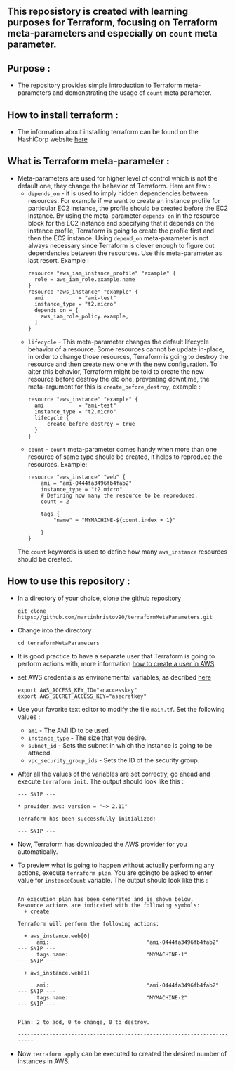 ## This reposistory is created with learning purposes for Terraform, focusing on Terraform meta-parameters and especially on `count` meta parameter.

## Purpose :

- The repository provides simple introduction to Terraform meta-parameters and demonstrating the usage of `count` meta parameter.

## How to install terraform : 

- The information about installing terraform can be found on the HashiCorp website 
[here](https://learn.hashicorp.com/terraform/getting-started/install.html)

## What is Terraform meta-parameter :

- Meta-parameters are used for higher level of control which is not the default one, they change the behavior of Terraform. Here are few :
    - `depends_on` - it is used to imply hidden dependencies between resources. For example if we want to create an instance profile for particular EC2 instance, the profile should be created before the EC2 instance. By using the meta-parameter `depends on` in the resource block for the EC2 instance and specifying that it depends on the instance profile, Terraform is going to create the profile first and then the EC2 instance.
    Using `depend_on` meta-parameter is not always necessary since Terraform is clever enough to figure out dependencies between the resources. Use this meta-parameter as last resort. Example :
        ```
        resource "aws_iam_instance_profile" "example" {
          role = aws_iam_role.example.name
        }
        resource "aws_instance" "example" {
          ami           = "ami-test"
          instance_type = "t2.micro"
          depends_on = [
            aws_iam_role_policy.example,
          ]
        }
        ```
    - `lifecycle` - This meta-parameter changes the default lifecycle behavior of a resource. Some resources cannot be update in-place, in order to change those resources, Terraform is going to destroy the resource and then create new one with the new configuration. To alter this behavior, Terraform might be told to create the new resource before destroy the old one, preventing downtime, the meta-argument for this is `create_before_destroy`, example :
        ```
        resource "aws_instance" "example" {
          ami           = "ami-test"
          instance_type = "t2.micro"
          lifecycle {
              create_before_destroy = true
          }
        }
        ```
    - `count` - `count` meta-parameter comes handy when more than one resource of same type should be created, it helps to reproduce the resources. Example: 
        ```
        resource "aws_instance" "web" {
            ami = "ami-0444fa3496fb4fab2"
            instance_type = "t2.micro"
            # Defining how many the resource to be reproduced. 
            count = 2
    
            tags {
                "name" = "MYMACHINE-${count.index + 1}"
    
            }
        }
        ```
    The `count` keywords is used to define how many `aws_instance` resources should be created.

## How to use this repository :

- In a directory of your choice, clone the github repository 
    ```
    git clone https://github.com/martinhristov90/terraformMetaParameters.git
    ```

- Change into the directory
    ```
    cd terraformMetaParameters
    ```

- It is good practice to have a separate user that Terraform is going to perform actions with, more information [how to create a user in AWS](https://docs.aws.amazon.com/IAM/latest/UserGuide/id_users.html)

- set AWS credentials as environemental variables, as decribed [here](https://www.terraform.io/docs/providers/aws/index.html#environment-variables)

    ```
    export AWS_ACCESS_KEY_ID="anaccesskey"
    export AWS_SECRET_ACCESS_KEY="asecretkey"
    ```

- Use your favorite text editor to modify the file `main.tf`. Set the following values :
    - `ami` - The AMI ID to be used.
    - `instance_type` - The size that you desire.
    - `subnet_id`  - Sets the subnet in which the instance is going to be attaced.
    - `vpc_security_group_ids` - Sets the ID of the security group.

- After all the values of the variables are set correctly, go ahead and execute `terraform init`. 
The output should look like this :

    ```shell
    --- SNIP ---

    * provider.aws: version = "~> 2.11"

    Terraform has been successfully initialized!

    --- SNIP ---
    ```

- Now, Terraform has downloaded the AWS provider for you automatically.

- To preview what is going to happen without actually performing any actions, execute `terraform plan`. You are goingto    be asked to enter value for `instanceCount` variable. The output should look like this : 

    ```

    An execution plan has been generated and is shown below.
    Resource actions are indicated with the following symbols:
      + create

    Terraform will perform the following actions:

      + aws_instance.web[0]
          ami:                               "ami-0444fa3496fb4fab2"
    --- SNIP ---
          tags.name:                         "MYMACHINE-1"
    --- SNIP ---

      + aws_instance.web[1]

          ami:                               "ami-0444fa3496fb4fab2"
    --- SNIP ---
          tags.name:                         "MYMACHINE-2"
    --- SNIP ---


    Plan: 2 to add, 0 to change, 0 to destroy.

    ------------------------------------------------------------------------
    ```
- Now `terraform apply` can be executed to created the desired number of instances in AWS.
